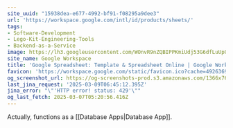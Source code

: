 ```yaml
---
site_uuid: "15938dea-e677-4992-bf91-f08295a9dee3"
url: 'https://workspace.google.com/intl/id/products/sheets/'
tags:
- Software-Development
- Lego-Kit-Engineering-Tools
- Backend-as-a-Service
image: https://lh3.googleusercontent.com/WOnvR9nZQBIPPKmiUdj53G6dfLuUpQAkXtnsvYwRDfr5Cn_ZpkACdeZFUMbXt3Wh4z0udpcBRk-7snLoa5xCSemBnMaeOK9B4wAT2A=w1600-rj-e365
site_name: Google Workspace
title: 'Google Spreadsheet: Template & Spreadsheet Online | Google Workspace'
favicon: 'https://workspace.google.com/static/favicon.ico?cache=4926369'
og_screenshot_url: https://og-screenshots-prod.s3.amazonaws.com/1366x768/80/false/5a114f796ea6997d60640614d340b231af3e2113fc131fda82cc505a4eadd9a8.jpeg
last_jina_request: '2025-03-09T06:45:12.395Z'
jina_error: "\"'HTTP error! status: 429'\""
og_last_fetch: 2025-03-07T05:20:56.416Z
---
```

Actually, functions as a [[Database Apps|Database App]].

